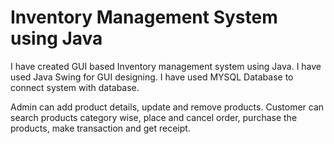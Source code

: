 # Inventory Management System using Java
I have created GUI based Inventory management system using Java. I have used Java Swing for GUI designing.
I have used MYSQL Database to connect system with database. 

Admin can add product details, update and remove products. Customer can search products category wise, place and cancel order, purchase the products, make transaction and get receipt.
